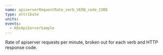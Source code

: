 ```yaml
---
name: apiserverRequestRate_verb_VERB_code_CODE
type: attribute
units:
events:
  - K8sApiServerSample
---
```


Rate of apiserver requests per minute, broken out for each verb and HTTP response code.